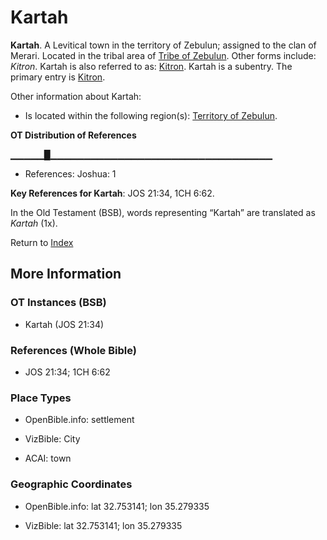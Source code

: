 # Kartah
**Kartah**. 
A Levitical town in the territory of Zebulun; assigned to the clan of Merari. 
Located in the tribal area of [Tribe of Zebulun](../../../groups/md/acai/Zebulun.md). 
Other forms include: 
*Kitron*. 
Kartah is also referred to as: 
[Kitron](Kitron.md). 
Kartah is a subentry. The primary entry is 
[Kitron](Kitron.md). 




Other information about Kartah:


* Is located within the following region(s): 
[Territory of Zebulun](TerritoryOfZebulun.md). 


**OT Distribution of References**

▁▁▁▁▁█▁▁▁▁▁▁▁▁▁▁▁▁▁▁▁▁▁▁▁▁▁▁▁▁▁▁▁▁▁▁▁▁▁
* References: Joshua: 1



**Key References for Kartah**: 
JOS 21:34, 1CH 6:62. 


In the Old Testament (BSB), words representing “Kartah” are translated as 
*Kartah* (1x). 




Return to [Index](00-Index.md)

## More Information

### OT Instances (BSB)

* Kartah (JOS 21:34)



### References (Whole Bible)

* JOS 21:34; 1CH 6:62


### Place Types

* OpenBible.info: settlement

* VizBible: City

* ACAI: town



### Geographic Coordinates

* OpenBible.info: lat 32.753141; lon 35.279335

* VizBible: lat 32.753141; lon 35.279335




